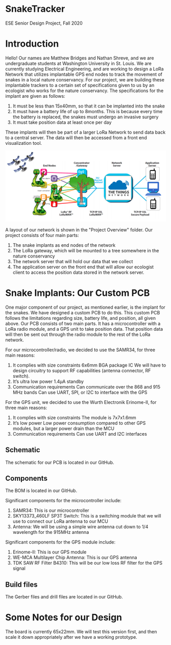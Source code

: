 # SnakeTracker
ESE Senior Design Project, Fall 2020

# Introduction
Hello! Our names are Matthew Bridges and Nathan Shreve, and we are undergraduate students at Washington University in St. Louis. We are currently studying Electrical Engineering, and are working to design a LoRa Network that utilizes implantable GPS end nodes to track the movement of snakes in a local nature conservancy. For our project, we are building these implantable trackers to a certain set of specifications given to us by an ecologist who works for the nature conservancy. The specifications for the implant are given as follows:

1. It must be less than 15x40mm, so that it can be implanted into the snake
2. It must have a battery life of up to 8months. This is because every time the battery is replaced, the snakes must undergo an invasive surgery
3. It must take position data at least once per day

These implants will then be part of a larger LoRa Network to send data back to a central server. The data will then be accessed from a front end visualization tool. 

![alt text](https://github.com/nashreve/SnakeTracker/blob/main/Project_Overview/SnakeTracker_LoRaWAN.png?raw=true)

A layout of our network is shown in the "Project Overview" folder. Our project consists of four main parts:

1. The snake implants as end nodes of the network
2. The LoRa gateway, which will be mounted to a tree somewhere in the nature conservancy
3. The network server that will hold our data that we collect
4. The application server on the front end that will allow our ecologist client to access the position data stored in the network server.

# Snake Implants: Our Custom PCB
One major component of our project, as mentioned earlier, is the implant for the snakes. We have designed a custom PCB to do this. This custom PCB follows the limitations regarding size, battery life, and position, all given above. Our PCB consists of two main parts. It has a microcontroller with a LoRa radio module, and a GPS unit to take position data. That position data will then be sent out through the radio module to the rest of the LoRa network. 

For our microcontroller/radio, we decided to use the SAMR34, for three main reasons:
1. It complies with size constraints
    6x6mm BGA package IC
    We will have to design circuitry to support RF capabilities (antenna connector, RF switch). 
2. It’s ultra low power
    1.4µA standby
3. Communication requirements
    Can communicate over the 868 and 915 MHz bands
    Can use UART, SPI, or I2C to interface with the GPS

For the GPS unit, we decided to use the Wurth Electronik Erinome-II, for three main reasons:
1. It complies with size constraints
    The module is 7x7x1.6mm
2. It’s low power
    Low power consumption compared to other GPS modules, but a larger power drain than the MCU
3. Communication requirements
    Can use UART and I2C interfaces
    
## Schematic
The schematic for our PCB is located in our GitHub.  

## Components
The BOM is located in our GitHub. 

Significant components for the microcontroller include:
1. SAMR34: This is our microcontroller
2. SKY13373_460LF SP3T Switch: This is a switching module that we will use to connect our LoRa antenna to our MCU
3. Antenna: We will be using a simple wire antenna cut down to 1/4 wavelength for the 915MHz antenna

Significant components for the GPS module include:
1. Erinome-II: This is our GPS module
2. WE-MCA Multilayer Chip Antenna: This is our GPS antenna
3. TDK SAW RF Filter B4310: This will be our low loss RF filter for the GPS signal

## Build files
The Gerber files and drill files are located in our GitHub.

# Some Notes for our Design
The board is currently 65x22mm. We will test this version first, and then scale it down appropriately after we have a working prototype.
